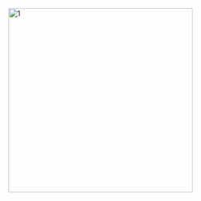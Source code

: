 <img width="368" alt="1" src="https://user-images.githubusercontent.com/49156359/122472036-da2e7100-cfe1-11eb-87d8-1aaac8ae9d20.png">
